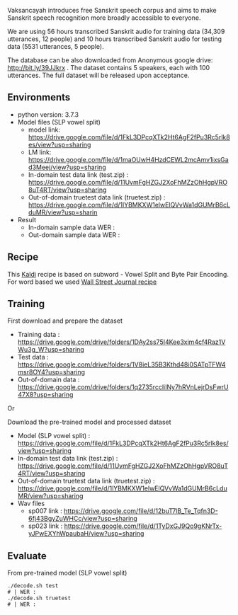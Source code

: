 Vaksancayah introduces free Sanskrit speech corpus and aims to make Sanskrit speech recognition more broadly accessible to everyone.

We are using 56 hours transcribed Sanskrit audio for training data (34,309 utterances, 12 people) and 10 hours transcribed Sanskrit audio for testing data (5531 utterances, 5 people).

The database can be also downloaded from Anonymous google drive: http://bit.ly/39JJkrx .
The dataset contains 5 speakers, each with 100 utterances. The full dataset will be released upon acceptance.


## Environments
- python version: 3.7.3
- Model files (SLP vowel split)
	- model link: https://drive.google.com/file/d/1FkL3DPcqXTk2Ht6AgF2fPu3Rc5rlk8es/view?usp=sharing
	- LM link: https://drive.google.com/file/d/1maOUwH4HzdCEWL2mcAmv1ixsGad3Meej/view?usp=sharing
	- In-domain test data link (test.zip) : https://drive.google.com/file/d/11UvmFgHZGJ2XoFhMZzOhHgpVRO8uT4RT/view?usp=sharing
	- Out-of-domain truetest data link (truetest.zip) : https://drive.google.com/file/d/1lYBMKXW1elwElQVvWa1dGUMrB6cLduMR/view?usp=sharin
- Result
	- In-domain sample data WER :
	- Out-domain sample data WER :

## Recipe
This [Kaldi](http://kaldi-asr.org/) recipe is based on subword - Vowel Split and Byte Pair Encoding. For word based we used [Wall Street Journal recipe](https://github.com/kaldi-asr/kaldi/tree/master/egs/wsj/s5)

 
## Training
First download and prepare the dataset 
	
- Training data : https://drive.google.com/drive/folders/1DAy2ss75I4Kee3xim4cf4Raz1VWu3g_W?usp=sharing
- Test data : https://drive.google.com/drive/folders/1V8ieL35B3Kthd48i0SATpTFW4msr8OY4?usp=sharing
- Out-of-domain data : https://drive.google.com/drive/folders/1q2735rccliINy7hRVnLejrDsFwrU47X8?usp=sharing

Or

Download the pre-trained model and processed dataset
	
- Model (SLP vowel split) : https://drive.google.com/file/d/1FkL3DPcqXTk2Ht6AgF2fPu3Rc5rlk8es/view?usp=sharing
- In-domain test data link (test.zip) : https://drive.google.com/file/d/11UvmFgHZGJ2XoFhMZzOhHgpVRO8uT4RT/view?usp=sharing
- Out-of-domain truetest data link (truetest.zip) : https://drive.google.com/file/d/1lYBMKXW1elwElQVvWa1dGUMrB6cLduMR/view?usp=sharing
- Wav files
	* sp007 link : https://drive.google.com/file/d/12buT7lB_Te_Tqfn3D-6fj43BgyZuWHCc/view?usp=sharing
	* sp023 link : https://drive.google.com/file/d/1TyDxGJ9Qo9gKNrTx-yJPwEXYhWpaubaH/view?usp=sharing

## Evaluate
From pre-trained model (SLP vowel split)
```
./decode.sh test
# | WER : 
./decode.sh truetest
# | WER : 

``` 
